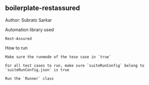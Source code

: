 ## boilerplate-restassured

Author: Subrato Sarkar

Automation library used
```
Rest-Assured
```

How to run
```
Make sure the runmode of the tese case in `true`

For all test cases to run, make sure `suiteRunConfig` belong to `suiteRunConfig.json` is true

Run the `Runner` class
```

